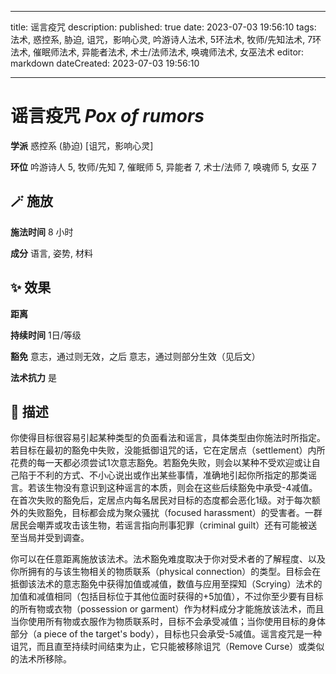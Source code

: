 
---
title: 谣言疫咒
description: 
published: true
date: 2023-07-03 19:56:10
tags: 法术, 惑控系, 胁迫, 诅咒，影响心灵, 吟游诗人法术, 5环法术, 牧师/先知法术, 7环法术, 催眠师法术, 异能者法术, 术士/法师法术, 唤魂师法术, 女巫法术
editor: markdown
dateCreated: 2023-07-03 19:56:10

---

# **谣言疫咒** *Pox of rumors*

**学派** 惑控系 (胁迫) \[诅咒，影响心灵\] 

**环位** 吟游诗人 5, 牧师/先知 7, 催眠师 5, 异能者 7, 术士/法师 7, 唤魂师 5, 女巫 7

## 🪄 施放

**施法时间** 8 小时

**成分** 语言, 姿势, 材料

## ✨ 效果  

**距离**   

**持续时间** 1日/等级 

**豁免** 意志，通过则无效，之后 意志，通过则部分生效（见后文）

**法术抗力** 是

## 📖 描述

你使得目标很容易引起某种类型的负面看法和谣言，具体类型由你施法时所指定。若目标在最初的豁免中失败，没能抵御诅咒的话，它在定居点（settlement）内所花费的每一天都必须尝试1次意志豁免。若豁免失败，则会以某种不受欢迎或让自己陷于不利的方式、不小心说出或作出某些事情，准确地引起你所指定的那类谣言。若该生物没有意识到这种谣言的本质，则会在这些后续豁免中承受-4减值。在首次失败的豁免后，定居点内每名居民对目标的态度都会恶化1级。对于每次额外的失败豁免，目标都会成为聚众骚扰（focused harassment）的受害者。一群居民会嘲弄或攻击该生物，若谣言指向刑事犯罪（criminal guilt）还有可能被送至当局并受到调查。

你可以在任意距离施放该法术。法术豁免难度取决于你对受术者的了解程度、以及你所拥有的与该生物相关的物质联系（physical connection）的类型。目标会在抵御该法术的意志豁免中获得加值或减值，数值与应用至探知（Scrying）法术的加值和减值相同（包括目标位于其他位面时获得的+5加值），不过你至少要有目标的所有物或衣物（possession or garment）作为材料成分才能施放该法术，而且当你使用所有物或衣服作为物质联系时，目标不会承受减值；当你使用目标的身体部分（a piece of the target's body），目标也只会承受-5减值。谣言疫咒是一种诅咒，而且直至持续时间结束为止，它只能被移除诅咒（Remove Curse）或类似的法术所移除。
    